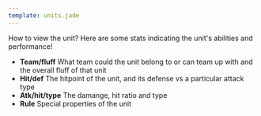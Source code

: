 ```yaml
---
template: units.jade
---
```


How to view the unit? Here are some stats indicating the unit's abilities
and performance!

-   **Team/fluff** What team could the unit belong to or can team up with
    and the overall fluff of that unit
-   **Hit/def** The hitpoint of the unit, and its defense vs a particular
    attack type
-   **Atk/hit/type** The damange, hit ratio and type
-   **Rule** Special properties of the unit

